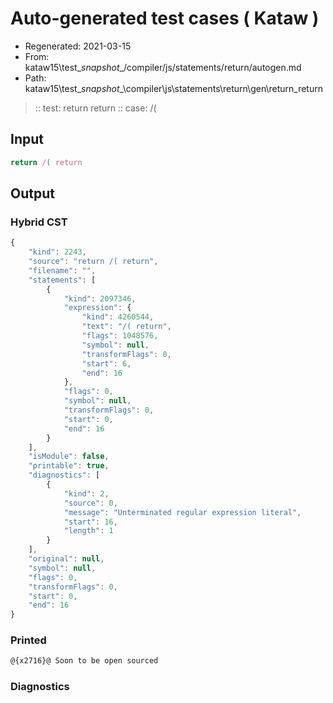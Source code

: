 # Auto-generated test cases ( Kataw )
- Regenerated: 2021-03-15
- From: kataw15\test\__snapshot__/compiler/js/statements/return/autogen.md
- Path: kataw15\test\__snapshot__\compiler\js\statements\return\gen\return_return
> :: test: return return
> :: case: /(
## Input

`````js
return /( return
`````

## Output

### Hybrid CST

```javascript
{
    "kind": 2243,
    "source": "return /( return",
    "filename": "",
    "statements": [
        {
            "kind": 2097346,
            "expression": {
                "kind": 4260544,
                "text": "/( return",
                "flags": 1048576,
                "symbol": null,
                "transformFlags": 0,
                "start": 6,
                "end": 16
            },
            "flags": 0,
            "symbol": null,
            "transformFlags": 0,
            "start": 0,
            "end": 16
        }
    ],
    "isModule": false,
    "printable": true,
    "diagnostics": [
        {
            "kind": 2,
            "source": 0,
            "message": "Unterminated regular expression literal",
            "start": 16,
            "length": 1
        }
    ],
    "original": null,
    "symbol": null,
    "flags": 0,
    "transformFlags": 0,
    "start": 0,
    "end": 16
}
```

### Printed

```javascript
@{x2716}@ Soon to be open sourced
```

### Diagnostics

```javascript

```

